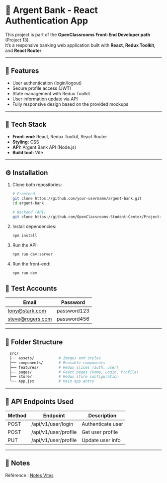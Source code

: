 # 🏦 Argent Bank - React Authentication App

This project is part of the **OpenClassrooms Front-End Developer path** (Project 13).  
It’s a responsive banking web application built with **React**, **Redux Toolkit**, and **React Router**.

---

## 🚀 Features

- User authentication (login/logout)
- Secure profile access (JWT)
- State management with Redux Toolkit
- User information update via API
- Fully responsive design based on the provided mockups

---

## 🧰 Tech Stack

- **Front-end:** React, Redux Toolkit, React Router
- **Styling:** CSS
- **API:** Argent Bank API (Node.js)
- **Build tool:** Vite

---

## ⚙️ Installation

1. Clone both repositories:

   ```bash
   # Frontend
   git clone https://github.com/your-username/argent-bank.git
   cd argent-bank

   # Backend (API)
   git clone https://github.com/OpenClassrooms-Student-Center/Project-10-Bank-API.git

   ```

2. Install dependencies:

   ```bash
   npm install

   ```

3. Run the API:

   ```bash
   npm run dev:server

   ```

4. Run the front-end:

   ```bash
   npm run dev
   ```

## 🧪 Test Accounts

| Email            | Password    |
| ---------------- | ----------- |
| tony@stark.com   | password123 |
| steve@rogers.com | password456 |

---

## 📁 Folder Structure

```bash
  src/
  ├── assets/           # Images and styles
  ├── components/       # Reusable components
  ├── features/         # Redux slices (auth, user)
  ├── pages/            # React pages (Home, Login, Profile)
  ├── store/            # Redux store configuration
  └── App.jsx           # Main app entry
```

---

## 🧩 API Endpoints Used

| Method | Endpoint             | Description       |
| ------ | -------------------- | ----------------- |
| POST   | /api/v1/user/login   | Authenticate user |
| POST   | /api/v1/user/profile | Get user profile  |
| PUT    | /api/v1/user/profile | Update user info  |

---

## 📌 Notes

Référence : [Notes Vites](./VITE_NOTES.md)
